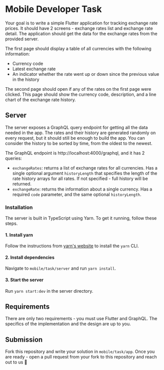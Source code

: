 # Mobile Developer Task

Your goal is to write a simple Flutter application for tracking exchange rate prices. It should have 2 screens - exchange rates list and exchange rate detail. The application should get the data for the exchange rates from the provided server.

The first page should display a table of all currencies with the following information:
- Currency code
- Latest exchange rate
- An indicator whether the rate went up or down since the previous value in the history

The second page should open if any of the rates on the first page were clicked. This page should show the currency code, description, and a line chart of the exchange rate history. 

## Server 

The server exposes a GraphQL query endpoint for getting all the data needed in the app. The rates and their history are generated randomly on every request, but it should still be enough to build the app. You can consider the history to be sorted by time, from the oldest to the newest.

The GraphQL endpoint is http://localhost:4000/graphql, and it has 2 queries:
- `exchangeRates`: returns a list of exchange rates for all currencies. Has a single optional argument `historyLength` that specifies the length of the rate history arrays for all rates. If not specified - full history will be returned.
- `exchangeRate`: returns the information about a single currency. Has a required `code` parameter, and the same optional `historyLength`.

### Installation

The server is built in TypeScript using Yarn. To get it running, follow these steps.

#### 1. Install yarn

Follow the instructions from [yarn's website](https://classic.yarnpkg.com/lang/en/docs/install) to install the `yarn` CLI.

#### 2. Install dependencies

Navigate to `mobile/task/server` and run `yarn install`.

#### 3. Start the server

Run `yarn start:dev` in the server directory.

## Requirements

There are only two requirements - you must use Flutter and GraphQL. The specifics of the implementation and the design are up to you. 

## Submission

Fork this repository and write your solution in `mobile/task/app`. Once you are ready - open a pull request from your fork to this repository and reach out to us 🙂